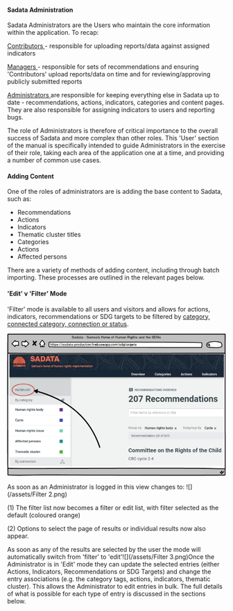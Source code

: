 #### Sadata Administration

Sadata Administrators are the Users who maintain the core information within the application. To recap:

[Contributors ](/getting-started/users-and-roles.md)- responsible for uploading reports/data against assigned indicators

[Managers ](/getting-started/users-and-roles.md)- responsible for sets of recommendations and ensuring 'Contributors' upload reports/data on time and for reviewing/approving publicly submitted reports

[Administrators ](/getting-started/users-and-roles.md)are responsible for keeping everything else in Sadata up to date - recommendations, actions, indicators, categories and content pages. They are also responsible for assigning indicators to users and reporting bugs.

The role of Administrators is therefore of critical importance to the overall success of Sadata and more complex than other roles. This 'User' section of the manual is specifically intended to guide Administrators in the exercise of their role, taking each area of the application one at a time, and providing a number of common use cases.

#### Adding Content

One of the roles of administrators are is adding the base content to Sadata, such as:

* Recommendations
* Actions
* Indicators
* Thematic cluster titles
* Categories
* Actions
* Affected persons

There are a variety of methods of adding content, including through batch importing. These processes are outlined in the relevant pages below.

#### 'Edit' v 'Filter' Mode

'Filter' mode is available to all users and visitors and allows for actions, indicators, recommendations or SDG targets to be filtered by [category, connected category, connection or status](/glossary.md).

![](/assets/Filter.png)

As soon as an Administrator is logged in this view changes to: ![](/assets/Filter 2.png)

\(1\) The filter list now becomes a filter or edit list, with filter selected as the default \(coloured orange\)

\(2\) Options to select the page of results or individual results now also appear. 

As soon as any of the results are selected by the user the mode will automatically switch from 'filter' to 'edit'![](/assets/Filter 3.png)Once the Administrator is in 'Edit' mode they can update the selected entries \(either Actions, Indicators, Recommendations or SDG Targets\) and change the entry associations \(e.g. the category tags, actions, indicators, thematic cluster\). This allows the Administrator to edit entries in bulk. The full details of what is possible for each type of entry is discussed in the sections below. 

